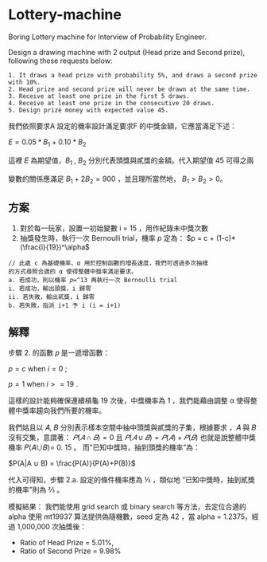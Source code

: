 # Lottery-machine
Boring Lottery machine for Interview of Probability Engineer.

Design a drawing machine with 2 output (Head prize and Second prize), following these requests below:

```
1. It draws a head prize with probability 5%, and draws a second prize with 10%.
2. Head prize and second prize will never be drawn at the same time.
3. Receive at least one prize in the first 5 draws.
4. Receive at least one prize in the consecutive 20 draws.
5. Design prize money with expected value 45.
```

我們依照要求A 設定的機率設計滿足要求F 的中獎金額，它應當滿足下述：

$E = 0.05 * B_1 + 0.10 * B_2$

這裡 𝐸 為期望值，$B_1$ , $B_2$ 分別代表頭獎與貳獎的金額。代入期望值 45 可得之兩

變數的關係應滿足 $B_1 + 2B_2 = 900$ ，並且理所當然地，
$B_1>B_2>0$。

## 方案

1. 對於每一玩家，設置一初始變數 i = 15 ，用作紀錄未中獎次數
2. 抽獎發生時，執行一次 Bernoulli trial，機率 _p_ 定為： $p = c + (1-c)*(\frac{i}{19})^\alpha$

```
// 此處 c 為基礎機率、α 用於控制函數的增長速度，我們可透過多次抽樣
的方式尋照合適的 α 使得整體中獎率滿足要求。
a. 若成功，則以機率 𝑝=^13 再執行一次 Bernoulli trial
i. 若成功，輸出頭獎，i 歸零
ii. 若失敗，輸出貳獎，i 歸零
b. 若失敗，指派 i+1 予 i (i = i+1)
```

## 解釋

步驟 2. 的函數 𝑝 是一遞增函數：

$p = c$ when $i = 0$ ;

$p = 1$ when $i >= 19$ .

這樣的設計能夠確保連續槓龜 19 次後，中獎機率為 1 ，我們能藉由調整 α 使得整
體中獎率趨向我們所要的機率。

我們姑且以 𝐴, 𝐵 分別表示樣本空間中抽中頭獎與貳獎的子集，根據要求
，𝐴 與 𝐵 沒有交集，意謂著：
$𝑃(𝐴∩𝐵)= 0$ 且 $𝑃(𝐴∪𝐵)=𝑃(𝐴)+𝑃(𝐵)$
也就是說整體中獎機率 𝑃(𝐴∪𝐵)= 0. 15 。
而”已知中獎時，抽到頭獎的機率”為：

$P(A|A ∪ B) = \frac{P(A)}{P(A)+P(B)}$

代入可得知，步驟 2.a. 設定的條件機率應為 ⅓ ，類似地 ”已知中獎時，抽到貳獎
的機率”則為 ⅔ 。

模擬結果：
我們能使用 grid search 或 binary search 等方法，去定位合適的 alpha
使用 mt19937 算法提供偽隨機數，seed 定為 42 ，當 alpha = 1.2375，經過
1,000,000 次抽獎後：
+ Ratio of Head Prize = 5.01%,
+ Ratio of Second Prize = 9.98%


